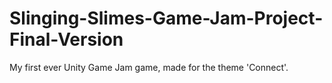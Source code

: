 # Slinging-Slimes-Game-Jam-Project-Final-Version
My first ever Unity Game Jam game, made for the theme 'Connect'.
